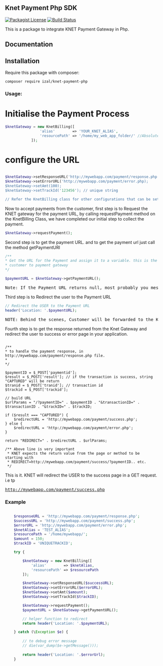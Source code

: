 ## Knet Payment Php SDK
[![Packagist License](https://poser.pugx.org/barryvdh/laravel-debugbar/license.png)](http://choosealicense.com/licenses/mit/)
[![Build Status](https://travis-ci.org/iZaL/knet-payment-php.svg?branch=master)](https://travis-ci.org/iZaL/knet-payment-php)

This is a package to integrate KNET Payment Gateway in Php.

## Documentation

## Installation

Require this package with composer:

```shell
composer require izal/knet-payment-php
```

### Usage:

# Initialise the Payment Process
```php
$knetGateway = new KnetBilling([
                'alias'        => 'YOUR_KNET_ALIAS',
                'resourcePath' => '/home/my_web_app_folder/' //Absolute Path to where the resource.cgn file is located
            ]);
```

# configure the URL

```php

$knetGateway->setResponseURL('http://mywebapp.com/payment/response.php');
$knetGateway->setErrorURL('http://mywebapp.com/payment/error.php);
$knetGateway->setAmt(100); 
$knetGateway->setTrackId('123456'); // unique string

// Refer the KnetBilling class for other configurations that can be set like currency, language etc

```

Now to accept payments from the customer, first step is to Request the KNET gateway for the payment URL, by calling requestPayment method on the KnetBilling Class,
we have completed our initial step to collect the payment. 


```php
$knetGateway->requestPayment();
```

Second step is to get the payment URL. and to get the payment url just call the method getPaymentURl

```php
/** 
* Get the URL for the Payment and assign it to a variable. this is the URL we will use to redirect the
* customer to payment gateway 
*/

$paymentURL = $knetGateway->getPaymentURL();

```

<pre>Note: If the Payment URL returns null, most probably you messaged up with configuration, or resource path. Check the example in the below section how to ideally request for the payment, which helps to debug for the errors</pre>

Third step is to Redirect the user to the Payment URL
```php
// Redirect the USER to the Payment URL
header('Location: '.$paymentURL);

```

<pre>NOTE: Behind the scenes, Customer will be forwarded to the Knet Payment Page, If the payment process was success, Then he will be redirected to the Response URL we set in setResponseURL method. i.e http://mywebapp.com/payment/response.php</pre>


Fourth step is to get the response returned from the Knet Gateway and redirect the user to success or error page in your application.


```

/**
* to handle the payment response, in http://mywebapp.com/payment/response.php file.
* 
*/

$paymentID = $_POST['paymentid']; 
$result = $_POST['result']; // if the transaction is success, string "CAPTURED" will be return
$tranid = $_POST['tranid']; // transaction id
$trackid = $_POST['trackid'];

// build URL 
$urlParams = "/?paymentID=" . $paymentID . "&transactionID=" . $transactionID . "&trackID=" . $trackID;

if ($result === "CAPTURED") {
    $redirectURL = 'http://mywebapp.com/payment/success.php';
} else {
    $redirectURL = 'http://mywebapp.com/payment/error.php';
}

return "REDIRECT=" . $redirectURL . $urlParams;

/** Above line is very important
 * KNET expects the return value from the page or method to be starting with 
 * REDIRECT=http://mywebapp.com/payment/success/?paymentID.. etc.
 */ 

```

This is it. KNET will redirect the USER to the success page in a GET request. i.e tp <pre>http://mywebapp.com/payment/success.php</pre>

### Example

```php

    $responseURL = 'http://mywebapp.com/payment/response.php';
    $successURL = 'http://mywebapp.com/payment/success.php';
    $errorURL = 'http://mywebapp.com/payment/error.php';
    $knetAlias = 'TEST_ALIAS';
    $resourcePath = '/home/mywebapp/';
    $amount = 150;
    $trackID = 'UNIQUETRACKID'; 

    try {

        $knetGateway = new KnetBilling([
            'alias'        => $knetAlias,
            'resourcePath' => $resourcePath
        ]);

        $knetGateway->setResponseURL($successURL);
        $knetGateway->setErrorURL($errorURL);
        $knetGateway->setAmt($amount);
        $knetGateway->setTrackId($trackID);

        $knetGateway->requestPayment();
        $paymentURL = $knetGateway->getPaymentURL();

        // helper function to redirect
        return header('Location: '.$paymentURL);

    } catch (\Exception $e) {
    
        // to debug error message 
        // die(var_dump($e->getMessage()));
        
        return header('Location: '.$errorUrl);
    }
        
```